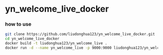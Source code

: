 # yn_welcome_live_docker

### how to use
```bash
git clone https://github.com/liudonghua123/yn_welcome_live_docker.git
cd yn_welcome_live_docker
docker build -t liudonghua123/yn_welcome_live .
docker run -d --name yn_welcome_live -p 9000:9000 liudonghua123/yn_welcome_live
```

